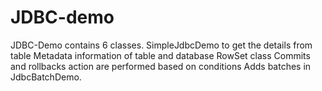 # JDBC-demo
JDBC-Demo contains 6 classes. 
SimpleJdbcDemo to get the details from table
Metadata information of table and database
RowSet class
Commits and rollbacks action are performed based on conditions
Adds batches in JdbcBatchDemo.
